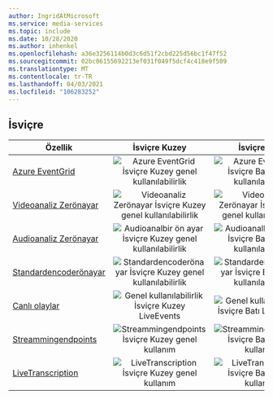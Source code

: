 ```yaml
---
author: IngridAtMicrosoft
ms.service: media-services
ms.topic: include
ms.date: 10/28/2020
ms.author: inhenkel
ms.openlocfilehash: a36e3256114b0d3c6d51f2cbd225d56bc1f47f52
ms.sourcegitcommit: 02bc06155692213ef031f049f5dcf4c418e9f509
ms.translationtype: MT
ms.contentlocale: tr-TR
ms.lasthandoff: 04/03/2021
ms.locfileid: "106283252"
---
```

<!--Feature availability in region-->
## <a name="switzerland"></a>İsviçre

| Özellik | İsviçre Kuzey | İsviçre Batı |
| --- | :---: | :---: |
| [Azure EventGrid](../monitoring/reacting-to-media-services-events.md) |![Azure EventGrid İsviçre Kuzey genel kullanılabilirlik](../media/azure-clouds-regions/ga.svg)  |![Azure EventGrid İsviçre Batı genel kullanılabilirlik](../media/azure-clouds-regions/ga.svg) |
| [Videoanaliz Zerönayar](../analyze-video-audio-files-concept.md) |![Videoanaliz Zerönayar İsviçre Kuzey genel kullanılabilirlik](../media/azure-clouds-regions/ga.svg)  | ![Videoanaliz Zerönayar İsviçre Batı genel kullanılabilirlik](../media/azure-clouds-regions/ga.svg) |
| [Audioanaliz Zerönayar](../analyze-video-audio-files-concept.md) |![Audioanalbir ön ayar İsviçre Kuzey genel kullanılabilirlik](../media/azure-clouds-regions/ga.svg)  | ![Audioanalbir ön ayar İsviçre Batı genel kullanılabilirlik](../media/azure-clouds-regions/ga.svg) |
| [Standardencoderönayar](../encode-concept.md) |![Standardencoderönayar İsviçre Kuzey genel kullanılabilirlik](../media/azure-clouds-regions/ga.svg)  | ![Standardencoderönayar İsviçre Batı genel kullanılabilirlik](../media/azure-clouds-regions/ga.svg) |
| [Canlı olaylar](../stream-live-streaming-concept.md) |![Genel kullanılabilirlik İsviçre Kuzey LiveEvents](../media/azure-clouds-regions/ga.svg)  | ![Genel kullanılabilirlik İsviçre Batı LiveEvents](../media/azure-clouds-regions/ga.svg) |
| [Streammingendpoints](../stream-streaming-endpoint-concept.md) |![Streammingendpoints İsviçre Kuzey genel kullanım](../media/azure-clouds-regions/ga.svg) | ![Streammingendpoints İsviçre Batı genel kullanım](../media/azure-clouds-regions/ga.svg) |
| [LiveTranscription](../live-event-live-transcription-how-to.md) |![LiveTranscription İsviçre Kuzey genel kullanım](../media/azure-clouds-regions/ga.svg) |![LiveTranscription İsviçre Batı genel kullanım](../media/azure-clouds-regions/ga.svg) |
